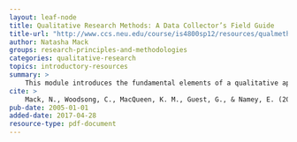 ```yaml
---
layout: leaf-node
title: Qualitative Research Methods: A Data Collector’s Field Guide
title-url: "http://www.ccs.neu.edu/course/is4800sp12/resources/qualmethods.pdf"
author: Natasha Mack
groups: research-principles-and-methodologies
categories: qualitative-research
topics: introductory-resources
summary: >
    This module introduces the fundamental elements of a qualitative approach to research.
cite: >
    Mack, N., Woodsong, C., MacQueen, K. M., Guest, G., & Namey, E. (2005). Qualitative research  methods: a data collectors field guide. Retrieved from : http://www.ccs.neu.edu/course/is4800sp12/resources/qualmethods.pdf
pub-date: 2005-01-01
added-date: 2017-04-28
resource-type: pdf-document
---
```

